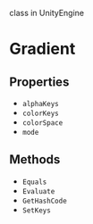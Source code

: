 class in UnityEngine
# Gradient

## Properties
- `alphaKeys`
- `colorKeys`
- `colorSpace`
- `mode`
## Methods
- `Equals`
- `Evaluate`
- `GetHashCode`
- `SetKeys`
